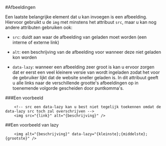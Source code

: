 #Afbeeldingen

Een laatste belangrijke element dat u kan invoegen is een afbeelding. Hiervoor gebruikt u de `img` met minstens het attribuut `src`, maar u kan nog andere attributen gebruiken ook:  

* `src`: duidt aan waar de afbeelding van geladen moet worden (een interne of externe link)  

* `alt`: een beschrijving van de afbeelding voor wanneer deze niet geladen kon worden  

* `data-lazy`: wanneer een afbeelding zeer groot is kan u ervoor zorgen dat er eerst een veel kleinere versie van wordt ingeladen zodat het voor de gebruiker lijkt dat de website sneller geladen is. In dit attribuut geeft u alle links naar de verschillende grootte's afbeeldingen op in toenemende volgorde gescheiden door puntkomma's.  

###Een voorbeeld
```
    <!-- src een data-lazy kan u best niet tegelijk toekennen omdat de data-lazy src toch zal overschrijven -->
    <img src="{link}" alt="{beschrijving}" />
```

##Een voorbeeld van lazy
```
    <img alt="{beschrijving}" data-lazy="{kleinste};{middelste};{grootste}" />
```

